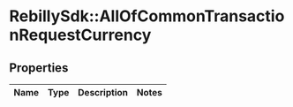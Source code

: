 # RebillySdk::AllOfCommonTransactionRequestCurrency

## Properties
Name | Type | Description | Notes
------------ | ------------- | ------------- | -------------

